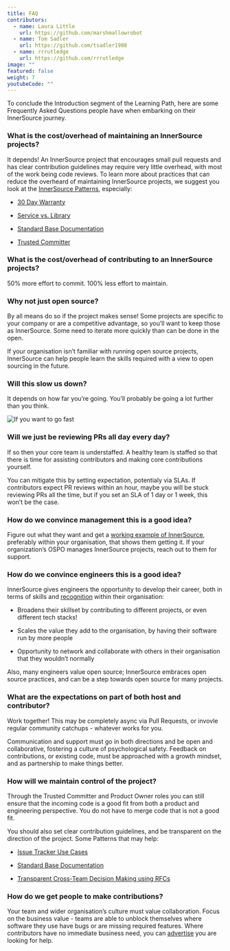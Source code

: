 ```yaml
---
title: FAQ
contributors:
  - name: Laura Little
    url: https://github.com/marshmallowrobot
  - name: Tom Sadler
    url: https://github.com/tsadler1988
  - name: rrrutledge
    url: https://github.com/rrrutledge
image: ""
featured: false
weight: 7
youtubeCode: ""
---
```

<div class="paragraph">
<p>To conclude the Introduction segment of the Learning Path, here are some Frequently Asked Questions people have when embarking on their InnerSource journey.</p>
</div>
<div class="sect2">
<h3 id="_what_is_the_costoverhead_of_maintaining_an_innersource_projects">What is the cost/overhead of maintaining an InnerSource projects?</h3>
<div class="paragraph">
<p>It depends! An InnerSource project that encourages small pull requests and has clear contribution guidelines may require very little overhead, with most of the work being code reviews. To learn more about practices that can reduce the overheard of maintaining InnerSource projects, we suggest you look at the <a href="https://patterns.innersourcecommons.org/">InnerSource Patterns</a>, especially:</p>
</div>
<div class="ulist">
<ul>
<li>
<p><a href="https://patterns.innersourcecommons.org/p/30-day-warranty">30 Day Warranty</a></p>
</li>
<li>
<p><a href="https://patterns.innersourcecommons.org/p/service-vs-library">Service vs. Library</a></p>
</li>
<li>
<p><a href="https://patterns.innersourcecommons.org/p/base-documentation">Standard Base Documentation</a></p>
</li>
<li>
<p><a href="https://patterns.innersourcecommons.org/p/trusted-committer">Trusted Committer</a></p>
</li>
</ul>
</div>
</div>
<div class="sect2">
<h3 id="_what_is_the_costoverhead_of_contributing_to_an_innersource_projects">What is the cost/overhead of contributing to an InnerSource projects?</h3>
<div class="paragraph">
<p>50% more effort to commit. 100% less effort to maintain.</p>
</div>
</div>
<div class="sect2">
<h3 id="_why_not_just_open_source">Why not just open source?</h3>
<div class="paragraph">
<p>By all means do so if the project makes sense! Some projects are specific to your company or are a competitive advantage, so you&#8217;ll want to keep those as InnerSource. Some need to iterate more quickly than can be done in the open.</p>
</div>
<div class="paragraph">
<p>If your organisation isn&#8217;t familiar with running open source projects, InnerSource can help people learn the skills required with a view to open sourcing in the future.</p>
</div>
</div>
<div class="sect2">
<h3 id="_will_this_slow_us_down">Will this slow us down?</h3>
<div class="paragraph">
<p>It depends on how far you&#8217;re going. You&#8217;ll probably be going a lot further than you think.</p>
</div>
<div class="imageblock">
<div class="content">
<img src="https://user-images.githubusercontent.com/9609562/151901209-52b3468b-dedd-4319-9ca3-38b6b2bcfaf5.png" alt="If you want to go fast" width="go alone. If you want to go far" height="go together">
</div>
</div>
</div>
<div class="sect2">
<h3 id="_will_we_just_be_reviewing_prs_all_day_every_day">Will we just be reviewing PRs all day every day?</h3>
<div class="paragraph">
<p>If so then your core team is understaffed. A healthy team is staffed so that there is time for assisting contributors and making core contributions yourself.</p>
</div>
<div class="paragraph">
<p>You can mitigate this by setting expectation, potentialy via SLAs. If contributors expect PR reviews within an hour, maybe you will be stuck reviewing PRs all the time, but if you set an SLA of 1 day or 1 week, this won&#8217;t be the case.</p>
</div>
</div>
<div class="sect2">
<h3 id="_how_do_we_convince_management_this_is_a_good_idea">How do we convince management this is a good idea?</h3>
<div class="paragraph">
<p>Figure out what they want and get a <a href="https://innersourcecommons.org/stories">working example of InnerSource</a>, preferably within your organisation, that shows them getting it. If your organization&#8217;s OSPO manages InnerSource projects, reach out to them for support.</p>
</div>
</div>
<div class="sect2">
<h3 id="_how_do_we_convince_engineers_this_is_a_good_idea">How do we convince engineers this is a good idea?</h3>
<div class="paragraph">
<p>InnerSource gives engineers the opportunity to develop their career, both in terms of skills and <a href="https://patterns.innersourcecommons.org/p/praise-participants">recognition</a> within their organisation:</p>
</div>
<div class="ulist">
<ul>
<li>
<p>Broadens their skillset by contributing to different projects, or even different tech stacks!</p>
</li>
<li>
<p>Scales the value they add to the organisation, by having their software run by more people</p>
</li>
<li>
<p>Opportunity to network and collaborate with others in their organisation that they wouldn&#8217;t normally</p>
</li>
</ul>
</div>
<div class="paragraph">
<p>Also, many engineers value open source; InnerSource embraces open source practices, and can be a step towards open source for many projects.</p>
</div>
</div>
<div class="sect2">
<h3 id="_what_are_the_expectations_on_part_of_both_host_and_contributor">What are the expectations on part of both host and contributor?</h3>
<div class="paragraph">
<p>Work together! This may be completely async via Pull Requests, or invovle regular community catchups - whatever works for you.</p>
</div>
<div class="paragraph">
<p>Communication and support must go in both directions and be open and collaborative, fostering a culture of psychological safety. Feedback on contributions, or existing code, must be approached with a growth mindset, and as partnership to make things better.</p>
</div>
</div>
<div class="sect2">
<h3 id="_how_will_we_maintain_control_of_the_project">How will we maintain control of the project?</h3>
<div class="paragraph">
<p>Through the Trusted Committer and Product Owner roles you can still ensure that the incoming code is a good fit from both a product and engineering perspective. You do not have to merge code that is not a good fit.</p>
</div>
<div class="paragraph">
<p>You should also set clear contribution guidelines, and be transparent on the direction of the project. Some Patterns that may help:</p>
</div>
<div class="ulist">
<ul>
<li>
<p><a href="https://patterns.innersourcecommons.org/p/issue-tracker">Issue Tracker Use Cases</a></p>
</li>
<li>
<p><a href="https://patterns.innersourcecommons.org/p/base-documentation">Standard Base Documentation</a></p>
</li>
<li>
<p><a href="https://patterns.innersourcecommons.org/p/transparent-cross-team-decision-making-using-rfcs">Transparent Cross-Team Decision Making using RFCs</a></p>
</li>
</ul>
</div>
</div>
<div class="sect2">
<h3 id="_how_do_we_get_people_to_make_contributions">How do we get people to make contributions?</h3>
<div class="paragraph">
<p>Your team and wider organisation&#8217;s culture must value collaboration. Focus on the business value - teams are able to unblock themselves where software they use have bugs or are missing required features. Where contributors have no immediate business need, you can <a href="https://patterns.innersourcecommons.org/p/gig-marketplace">advertise</a> you are looking for help.</p>
</div>
</div>
<!--- This file autogenerated from https://github.com/InnerSourceCommons/InnerSourceLearningPath/blob/main/scripts -->